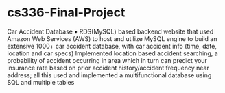 # cs336-Final-Project
Car Accident Database
•	 RDS(MySQL) based backend website that used Amazon Web Services (AWS) to host and utilize MySQL engine to build an extensive 1000+ car accident database, with car accident info (time, date, location and car specs) Implemented location based accident searching, a probability of accident occurring in area which in turn can predict your insurance rate based on prior accident history/accident frequency near address; all this used and implemented a multifunctional database using SQL and multiple tables
